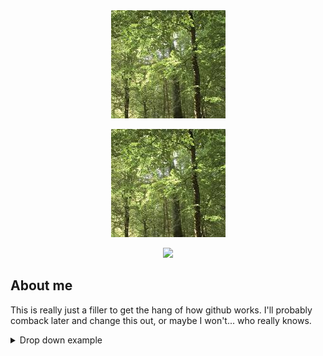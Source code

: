 <div id="header" align="center">
  <picture>
      <img src="Image/Light_Trees.jpg">
  </picture>  
</div>

<div id="badges">
  <a href="https://www.w3schools.com/html/default.asp">
    <p align="center">
      <img alt="Test" src="Image/Light_Trees.jpg">
    </p>
  </a>
</div>

<p align="center">
    <img src="https://komarev.com/ghpvc/?username=HappyGranolaBar">  
</p>


## About me

This is really just a filler to get the hang of how github works. I'll probably comback later and change this out, or maybe I won't... who really knows.

<details>
<summary> Drop down example </summary>

| Names | Links |
|-----:|---------------|
|     1| *insert link* |
|     2| *insert link* |
|     3| *insert link* |

</details>

<!-- This is how to use different images based on the light vs dark mode

<picture>
 <source media="(prefers-color-scheme: dark)" srcset="https://s3-eu-west-1.amazonaws.com/blog-ecotree/blog/0001/01/ad46dbb447cd0e9a6aeecd64cc2bd332b0cbcb79.jpeg">
 <source media="(prefers-color-scheme: light)" srcset="Image/Light_Trees.jpg">
 <img alt="Test" src="https://images.app.goo.gl/U7pYt6TsWac8xyow5">
</picture>
-->
